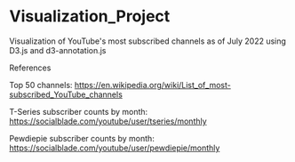 # Visualization_Project
Visualization of YouTube's most subscribed channels as of July 2022 using D3.js and d3-annotation.js

References

Top 50 channels: https://en.wikipedia.org/wiki/List_of_most-subscribed_YouTube_channels

T-Series subscriber counts by month: https://socialblade.com/youtube/user/tseries/monthly

Pewdiepie subscriber counts by month: https://socialblade.com/youtube/user/pewdiepie/monthly

